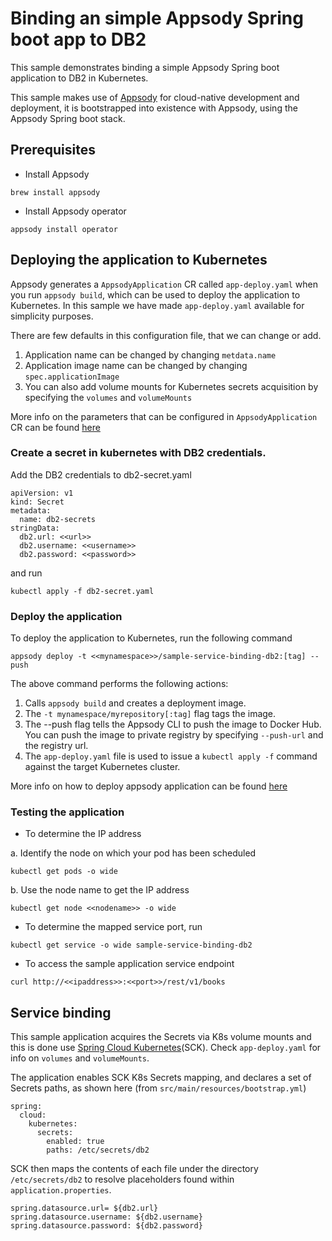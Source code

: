 # Binding an simple Appsody Spring boot app to DB2

This sample demonstrates binding a simple Appsody Spring boot application to DB2 in Kubernetes.

This sample makes use of [Appsody](https://appsody.dev) for cloud-native development and deployment, it is bootstrapped into existence with Appsody, using the Appsody Spring boot stack.

## Prerequisites

* Install Appsody

```
brew install appsody
```

* Install Appsody operator

```
appsody install operator
```

## Deploying the application to Kubernetes

Appsody generates a `AppsodyApplication` CR called `app-deploy.yaml` when you run `appsody build`, which can be used to deploy the application to Kubernetes. In this sample we have made `app-deploy.yaml` available for simplicity purposes.

There are few defaults in this configuration file, that we can change or add.
1. Application name can be changed by changing `metdata.name`
2. Application image name can be changed by changing `spec.applicationImage`
3. You can also add volume mounts for Kubernetes secrets acquisition by specifying the `volumes` and `volumeMounts`

More info on the parameters that can be configured in `AppsodyApplication` CR can be found [here](https://github.com/appsody/appsody-operator/blob/master/doc/user-guide.md#configuration)

### Create a secret in kubernetes with DB2 credentials.

Add the DB2 credentials to db2-secret.yaml 

```
apiVersion: v1
kind: Secret
metadata:
  name: db2-secrets
stringData:
  db2.url: <<url>>
  db2.username: <<username>>
  db2.password: <<password>>
```

and run

```
kubectl apply -f db2-secret.yaml
```

### Deploy the application

To deploy the application to Kubernetes, run the following command

```
appsody deploy -t <<mynamespace>>/sample-service-binding-db2:[tag] --push
```

The above command performs the following actions:
1. Calls `appsody build` and creates a deployment image.
2. The `-t mynamespace/myrepository[:tag]` flag tags the image.
3. The --push flag tells the Appsody CLI to push the image to Docker Hub. You can push the image to private registry by specifying `--push-url` and the registry url.
4. The `app-deploy.yaml` file is used to issue a `kubectl apply -f` command against the target Kubernetes cluster.

More info on how to deploy appsody application can be found [here](https://appsody.dev/docs/using-appsody/building-and-deploying)

### Testing the application

* To determine the IP address

a. Identify the node on which your pod has been scheduled

```
kubectl get pods -o wide
```
	
b. Use the node name to get the IP address

```
kubectl get node <<nodename>> -o wide
```

* To determine the mapped service port, run

```
kubectl get service -o wide sample-service-binding-db2
```

* To access the sample application service endpoint

```
curl http://<<ipaddress>>:<<port>>/rest/v1/books
```

## Service binding

This sample application acquires the Secrets via K8s volume mounts and this is done use [Spring Cloud Kubernetes](https://spring.io/projects/spring-cloud-kubernetes)(SCK). Check `app-deploy.yaml` for info on `volumes` and `volumeMounts`.

The application enables SCK K8s Secrets mapping, and declares a set of Secrets paths, as shown here (from `src/main/resources/bootstrap.yml`)

```
spring:
  cloud:
    kubernetes:
      secrets:
        enabled: true
        paths: /etc/secrets/db2
```

SCK then maps the contents of each file under the directory `/etc/secrets/db2` to resolve placeholders found within `application.properties`.

```
spring.datasource.url= ${db2.url}
spring.datasource.username: ${db2.username}
spring.datasource.password: ${db2.password}
```








